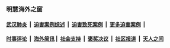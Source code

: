 
### 明慧海外之窗

####  [武汉肺炎](indexes/365.md?t=07181800) &nbsp;|&nbsp;  [迫害案例综述](indexes/328.md?t=07181800) &nbsp;|&nbsp; [迫害致死案例](indexes/277.md?t=07181800)  &nbsp;|&nbsp; [更多迫害案例](indexes/81.md?t=07181800)  &nbsp;|&nbsp; 
####  [时事评论](indexes/19.md?t=07181800) &nbsp;|&nbsp; [海外简讯](indexes/245.md?t=07181800)&nbsp;|&nbsp;  [社会支持](indexes/140.md?t=07181800) &nbsp;|&nbsp; [褒奖决议](indexes/282.md?t=07181800) &nbsp;|&nbsp; [社区报道](indexes/91.md?t=07181800)  &nbsp;|&nbsp; [天人之间](indexes/78.md?t=07181800) 

